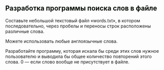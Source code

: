 ## <font color="#tomato">Разработка программы поиска слов в файле</font>

Составьте небольшой текстовый файл «words.txt», 
в котором последовательно, через пробелы и переносы строк расположены различные слова. 

Можете использовать любые англоязычные слова. 

Разработайте программу, которая искала бы среди этих слов нужное пользователю и 
выводила бы общее количество повторений этого слова. 0 — если слово вообще не присутствует в файле.

